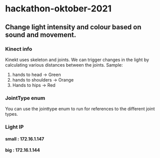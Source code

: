 # hackathon-oktober-2021

## Change light intensity and colour based on sound and movement. 

### Kinect info
Kinekt uses skeleton and joints. We can trigger changes in the light by calculating various distances between the joints.
Sample: 
1. hands to head -> Green
2. hands to shoulders -> Orange
3. Hands to hips -> Red


### JointType enum
You can use the jointtype enum to run for references to the different joint types.


### Light IP 
#### small : 172.16.1.147
#### big : 172.16.1.144

